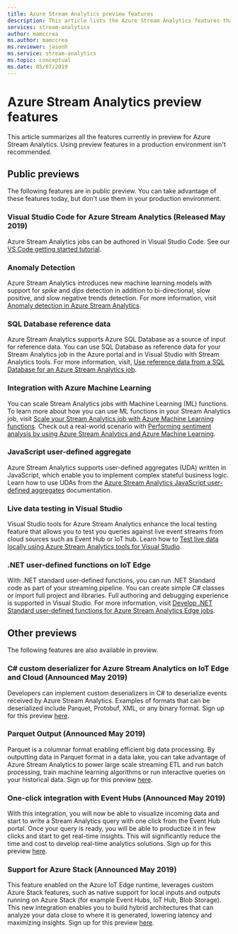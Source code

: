 ```yaml
---
title: Azure Stream Analytics preview features
description: This article lists the Azure Stream Analytics features that are currently in preview.
services: stream-analytics
author: mamccrea
ms.author: mamccrea
ms.reviewer: jasonh
ms.service: stream-analytics
ms.topic: conceptual
ms.date: 05/07/2019
---
```


# Azure Stream Analytics preview features

This article summarizes all the features currently in preview for Azure Stream Analytics. Using preview features in a production environment isn't recommended.

## Public previews

The following features are in public preview. You can take advantage of these features today, but don't use them in your production environment.

### Visual Studio Code for Azure Stream Analytics (Released May 2019)

Azure Stream Analytics jobs can be authored in Visual Studio Code. See our [VS Code getting started tutorial](https://docs.microsoft.com/azure/stream-analytics/quick-create-vs-code).

### Anomaly Detection

Azure Stream Analytics introduces new machine learning models with support for *spike* and *dips* detection in addition to bi-directional, slow positive, and slow negative trends detection. For more information, visit [Anomaly detection in Azure Stream Analytics](stream-analytics-machine-learning-anomaly-detection.md).

### SQL Database reference data

Azure Stream Analytics supports Azure SQL Database as a source of input for reference data. You can use SQL Database as reference data for your Stream Analytics job in the Azure portal and in Visual Studio with Stream Analytics tools. For more information, visit, [Use reference data from a SQL Database for an Azure Stream Analytics job](sql-reference-data.md).

### Integration with Azure Machine Learning

You can scale Stream Analytics jobs with Machine Learning (ML) functions. To learn more about how you can use ML functions in your Stream Analytics job, visit [Scale your Stream Analytics job with Azure Machine Learning functions](stream-analytics-scale-with-machine-learning-functions.md). Check out a real-world scenario with [Performing sentiment analysis by using Azure Stream Analytics and Azure Machine Learning](stream-analytics-machine-learning-integration-tutorial.md).

### JavaScript user-defined aggregate

Azure Stream Analytics supports user-defined aggregates (UDA) written in JavaScript, which enable you to implement complex stateful business logic. Learn how to use UDAs from the [Azure Stream Analytics JavaScript user-defined aggregates](stream-analytics-javascript-user-defined-aggregates.md) documentation. 

### Live data testing in Visual Studio

Visual Studio tools for Azure Stream Analytics enhance the local testing feature that allows you to test you queries against live event streams from cloud sources such as Event Hub or IoT hub. Learn how to [Test live data locally using Azure Stream Analytics tools for Visual Studio](stream-analytics-live-data-local-testing.md).

### .NET user-defined functions on IoT Edge

With .NET standard user-defined functions, you can run .NET Standard code as part of your streaming pipeline. You can create simple C# classes or import full project and libraries. Full authoring and debugging experience is supported in Visual Studio. For more information, visit [Develop .NET Standard user-defined functions for Azure Stream Analytics Edge jobs](stream-analytics-edge-csharp-udf-methods.md).

## Other previews

The following features are also available in preview.

### C# custom deserializer for Azure Stream Analytics on IoT Edge and Cloud (Announced May 2019)

Developers can implement custom deserializers in C# to deserialize events received by Azure Stream Analytics. Examples of formats that can be deserialized include Parquet, Protobuf, XML, or any binary format. Sign up for this preview [here](https://aka.ms/asapreview1).

### Parquet Output (Announced May 2019)
Parquet is a columnar format enabling efficient big data processing. By outputting data in Parquet format in a data lake, you can take advantage of Azure Stream Analytics to power large scale streaming ETL and run batch processing, train machine learning algorithms or run interactive queries on your historical data. Sign up for this preview [here](https://aka.ms/asapreview1).

### One-click integration with Event Hubs (Announced May 2019) 
With this integration, you will now be able to visualize incoming data and start to write a Stream Analytics query with one click from the Event Hub portal. Once your query is ready, you will be able to productize it in few clicks and start to get real-time insights. This will significantly reduce the time and cost to develop real-time analytics solutions. Sign up for this preview [here](https://aka.ms/asapreview1).

### Support for Azure Stack (Announced May 2019)
This feature enabled on the Azure IoT Edge runtime, leverages custom Azure Stack features, such as native support for local inputs and outputs running on Azure Stack (for example Event Hubs, IoT Hub, Blob Storage). This new integration enables you to build hybrid architectures that can analyze your data close to where it is generated, lowering latency and maximizing insights.
Sign up for this preview [here](https://aka.ms/asapreview1).

